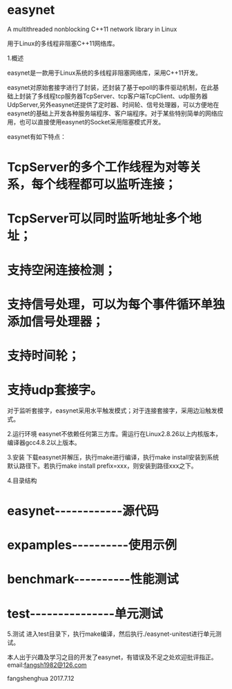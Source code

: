 # easynet
A multithreaded nonblocking C++11 network library in Linux

用于Linux的多线程非阻塞C++11网络库。

1.概述

easynet是一款用于Linux系统的多线程非阻塞网络库，采用C++11开发。

easynet对原始套接字进行了封装，还封装了基于epoll的事件驱动机制，在此基础上封装了多线程tcp服务器TcpServer、tcp客户端TcpClient、udp服务器UdpServer,另外easynet还提供了定时器、时间轮、信号处理器，可以方便地在easynet的基础上开发各种服务端程序、客户端程序。对于某些特别简单的网络应用，也可以直接使用easynet的Socket采用阻塞模式开发。

easynet有如下特点：
# TcpServer的多个工作线程为对等关系，每个线程都可以监听连接；
# TcpServer可以同时监听地址多个地址；
# 支持空闲连接检测；
# 支持信号处理，可以为每个事件循环单独添加信号处理器；
# 支持时间轮；
# 支持udp套接字。

对于监听套接字，easynet采用水平触发模式；对于连接套接字，采用边沿触发模式。

2.运行环境
easynet不依赖任何第三方库。需运行在Linux2.8.26以上内核版本，编译器gcc4.8.2以上版本。

3.安装
下载easynet并解压，执行make进行编译，执行make install安装到系统默认路径下。若执行make install prefix=xxx，则安装到路径xxx之下。

4.目录结构
# easynet------------源代码
# expamples----------使用示例
# benchmark----------性能测试
# test---------------单元测试

5.测试
进入test目录下，执行make编译，然后执行./easynet-unitest进行单元测试。

本人出于兴趣及学习之目的开发了easynet，有错误及不足之处欢迎批评指正。
email:fangsh1982@126.com

fangshenghua
2017.7.12
